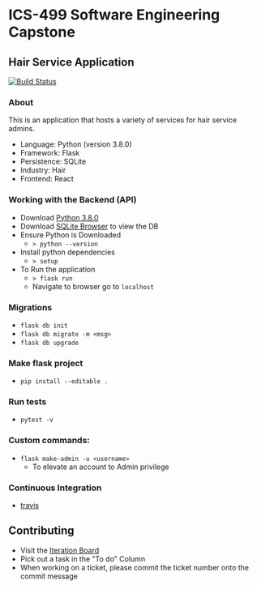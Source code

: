 # ICS-499 Software Engineering Capstone
## Hair Service Application
[![Build Status](https://travis-ci.org/ics499-capstone/hair-service-scheduler.svg?branch=master)](https://travis-ci.org/ics499-capstone/hair-service-scheduler)

### About
This is an application that hosts a variety of services for hair service admins.
- Language: Python (version 3.8.0)
- Framework: Flask
- Persistence: SQLite
- Industry: Hair
- Frontend: React

### Working with the Backend (API)
- Download [Python 3.8.0](https://www.python.org/downloads/release/python-380/)
- Download [SQLite Browser](https://sqlitebrowser.org/dl/) to view the DB
- Ensure Python is Downloaded
  - `> python --version`
- Install python dependencies
  - `> setup`
- To Run the application
  - `> flask run`
  - Navigate to browser go to `localhost`
  
### Migrations
- ```flask db init```
- ```flask db migrate -m <msg>```
- ```flask db upgrade```

### Make flask project
- ```pip install --editable .```

### Run tests
- ```pytest -v```

### Custom commands:
- ```flask make-admin -u <username>```
  - To elevate an account to Admin privilege

### Continuous Integration
- [travis](https://travis-ci.org/github/ics499-capstone/hair-service-scheduler)

## Contributing
- Visit the [Iteration Board](https://github.com/ics499-capstone/hair-service-scheduler/projects/1)
- Pick out a task in the "To do" Column
- When working on a ticket, please commit the ticket number onto the commit message